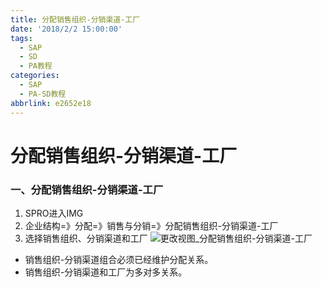 ```yaml
---
title: 分配销售组织-分销渠道-工厂
date: '2018/2/2 15:00:00'
tags:
  - SAP
  - SD
  - PA教程
categories:
  - SAP
  - PA-SD教程
abbrlink: e2652e18
---
```

# 分配销售组织-分销渠道-工厂 #



### 一、分配销售组织-分销渠道-工厂
1. SPRO进入IMG
2. 企业结构=》分配=》销售与分销=》分配销售组织-分销渠道-工厂
3. 选择销售组织、分销渠道和工厂
![更改视图_分配销售组织-分销渠道-工厂](/blog/images/SAP/组织架构/更改视图_分配销售组织-分销渠道-工厂.png "更改视图_分配销售组织-分销渠道-工厂")

* 销售组织-分销渠道组合必须已经维护分配关系。
* 销售组织-分销渠道和工厂为多对多关系。